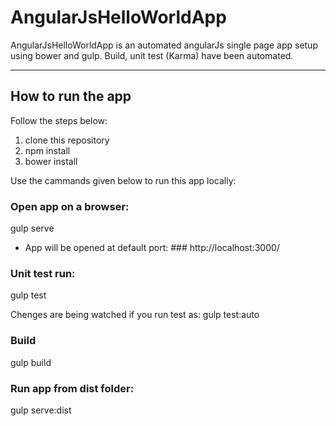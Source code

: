 # AngularJsHelloWorldApp

AngularJsHelloWorldApp is an automated angularJs single page app setup using bower and gulp. Build, unit test (Karma) have been automated.  

* * *

## How to run the app

Follow the steps below:  
1. clone this repository
2. npm install
3. bower install

Use the cammands given below to run this app locally:

### Open app on a browser:
gulp serve

- App will be opened at default port: ### http://localhost:3000/

### Unit test run:
gulp test

Chenges are being watched if you run test as:
gulp test:auto

### Build
gulp build

### Run app from dist folder:
gulp serve:dist
